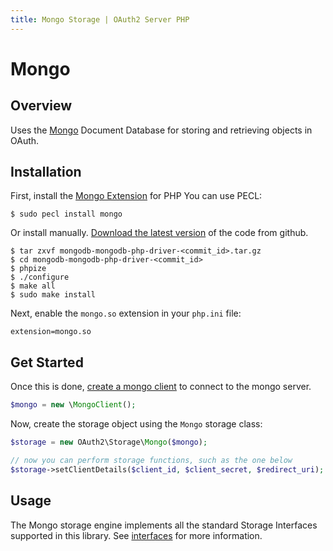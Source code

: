```yaml
---
title: Mongo Storage | OAuth2 Server PHP
---
```


# Mongo

## Overview

Uses the [Mongo](http://www.mongodb.org/) Document Database
for storing and retrieving objects in OAuth.

## Installation

First, install the [Mongo Extension](http://www.php.net/manual/en/book.mongo.php) for PHP
You can use PECL:

```text
$ sudo pecl install mongo
```

Or install manually. [Download the latest version](https://github.com/mongodb/mongo-php-driver)
of the code from github.

```text
$ tar zxvf mongodb-mongodb-php-driver-<commit_id>.tar.gz
$ cd mongodb-mongodb-php-driver-<commit_id>
$ phpize
$ ./configure
$ make all
$ sudo make install
```

Next, enable the `mongo.so` extension in your `php.ini` file:

```text
extension=mongo.so
```

>

## Get Started

Once this is done, [create a mongo client](http://www.php.net/manual/en/class.mongoclient.php)
to connect to the mongo server.

```php
$mongo = new \MongoClient();
```

Now, create the storage object using the `Mongo` storage class:

```php
$storage = new OAuth2\Storage\Mongo($mongo);

// now you can perform storage functions, such as the one below
$storage->setClientDetails($client_id, $client_secret, $redirect_uri);
```

>

## Usage

The Mongo storage engine implements all the standard Storage Interfaces supported
in this library.  See [interfaces](../custom) for more information.